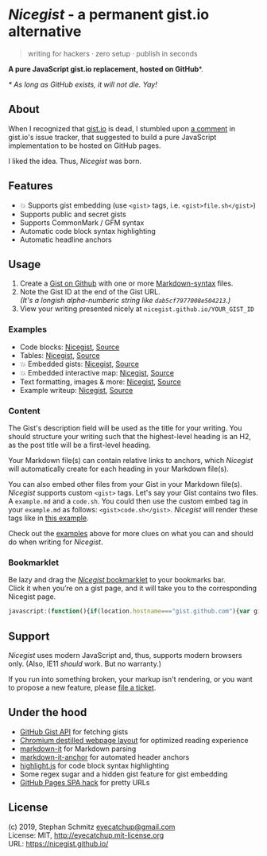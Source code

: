 # _Nicegist_ - a permanent gist.io alternative

> writing for hackers · zero setup · publish in seconds

**A pure JavaScript gist.io replacement, hosted on GitHub***.

_* As long as GitHub exists, it will not die. Yay!_

## About

When I recognized that [gist.io](https://github.com/idan/gistio) is dead, I stumbled upon [a comment](https://github.com/idan/gistio/issues/74#issuecomment-348884248) in gist.io's issue tracker, that suggested to build a pure JavaScript implementation to be hosted on GitHub pages.

I liked the idea. Thus, _Nicegist_ was born.

## Features

- 💥 Supports gist embedding (use `<gist>` tags, i.e. `<gist>file.sh</gist>`)
- Supports public and secret gists
- Supports CommonMark / GFM syntax
- Automatic code block syntax highlighting
- Automatic headline anchors

## Usage

1. Create a [Gist on Github](https://gist.github.com/) with one or more [Markdown-syntax](https://daringfireball.net/projects/markdown/) files.
2. Note the Gist ID at the end of the Gist URL.  
_(It's a longish alpha-numberic string like `dab5cf7977008e504213`.)_
3. View your writing presented nicely at `nicegist.github.io/YOUR_GIST_ID`

### Examples

- Code blocks: [Nicegist](https://nicegist.github.io/2f35faad4d4fa55810422283f7bc3b78), [Source](https://gist.github.com/eyecatchup/2f35faad4d4fa55810422283f7bc3b78)
- Tables: [Nicegist](https://nicegist.github.io/79b95b862ca276c0748c9bab90a758e0), [Source](https://gist.github.com/eyecatchup/79b95b862ca276c0748c9bab90a758e0)
- 💥 Embedded gists: [Nicegist](https://nicegist.github.io/3382937), [Source](https://gist.github.com/surma/3382937)
- 💥 Embedded interactive map: [Nicegist](https://nicegist.github.io/39e869f768a34ae3e8c4b81f733bfe42), [Source](https://gist.github.com/eyecatchup/39e869f768a34ae3e8c4b81f733bfe42)
- Text formatting, images & more: [Nicegist](https://nicegist.github.io/96e67c2dd38419b200f9efcd56c2e8e3), [Source](https://gist.github.com/eyecatchup/96e67c2dd38419b200f9efcd56c2e8e3)
- Example writeup: [Nicegist](https://nicegist.github.io/dab5cf7977008e504213), [Source](https://gist.github.com/eyecatchup/dab5cf7977008e504213)

### Content

The Gist's description field will be used as the title for your writing. You should structure your writing such that the highest-level heading is an H2, as the post title will be a first-level heading. 

Your Markdown file(s) can contain relative links to anchors, which _Nicegist_ will automatically create for each heading in your Markdown file(s).

You can also embed other files from your Gist in your Markdown file(s). _Nicegist_ supports custom `<gist>` tags. Let's say your Gist contains two files. A `example.md` and a `code.sh`. You could then use the custom embed tag in your `example.md` as follows: `<gist>code.sh</gist>`. _Nicegist_ will render these tags like in [this example](https://nicegist.github.io/3382937).

Check out the [examples](#examples) above for more clues on what you can and should do when writing for _Nicegist_. 

### Bookmarklet

Be lazy and drag the [_Nicegist_ bookmarklet](https://gist.githubusercontent.com/eyecatchup/7442b083383908d7c925981ff082fea7/raw/84f70d3cef6c5442b8898824fd69dc545352191f/nicegist-bookmarklet.js) to your bookmarks bar.  
Click it when you’re on a gist page, and it will take you to the corresponding Nicegist page.

```js
javascript:(function(){if(location.hostname==="gist.github.com"){var gistId=location.pathname.split("/").pop();if(location.pathname.split("/").length>2&&gistId.length)location.href="https://nicegist.github.io/"+gistId}})();
```

## Support

_Nicegist_ uses modern JavaScript and, thus, supports modern browsers only. 
(Also, IE11 _should_ work. But no warranty.)

If you run into something broken, your markup isn't rendering, or you want to propose a new feature, please [file a ticket](https://github.com/nicegist/nicegist.github.io/issues/new/choose).

## Under the hood

- [GitHub Gist API](https://developer.github.com/v3/gists/#get-a-single-gist) for fetching gists
- [Chromium destilled webpage layout](https://chromium.googlesource.com/chromium/src/+/refs/heads/master/components/dom_distiller/) for optimized reading experience
- [markdown-it](https://github.com/markdown-it/markdown-it) for Markdown parsing
- [markdown-it-anchor](https://github.com/valeriangalliat/markdown-it-anchor) for automated header anchors
- [highlight.js](https://highlightjs.org/) for code block syntax highlighting
- Some regex sugar and a hidden gist feature for gist embedding
- [GitHub Pages SPA hack](http://www.backalleycoder.com/2016/05/13/sghpa-the-single-page-app-hack-for-github-pages/) for pretty URLs

## License

(c) 2019, Stephan Schmitz <eyecatchup@gmail.com>  
License: MIT, <http://eyecatchup.mit-license.org>  
URL: <https://nicegist.github.io/>  
